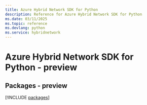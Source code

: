 ```yaml
---
title: Azure Hybrid Network SDK for Python
description: Reference for Azure Hybrid Network SDK for Python
ms.date: 03/11/2025
ms.topic: reference
ms.devlang: python
ms.service: hybridnetwork
---
```

# Azure Hybrid Network SDK for Python - preview
## Packages - preview
[!INCLUDE [packages](hybrid-network-index.md)]